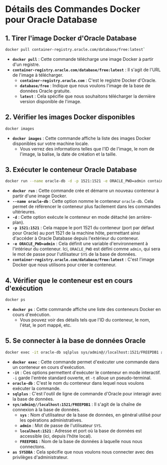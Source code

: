 # Détails des Commandes Docker pour Oracle Database

## 1. Tirer l'image Docker d'Oracle Database

```bash
docker pull container-registry.oracle.com/database/free:latest` 
```

-   **`docker pull`** : Cette commande télécharge une image Docker à partir d'un registre.
-   **`container-registry.oracle.com/database/free:latest`** : Il s'agit de l'URL de l'image à télécharger.
    -   **`container-registry.oracle.com`** : C'est le registre Docker d'Oracle.
    -   **`database/free`** : Indique que nous voulons l'image de la base de données Oracle gratuite.
    -   **`latest`** : Cela spécifie que nous souhaitons télécharger la dernière version disponible de l'image.

## 2. Vérifier les images Docker disponibles

```bash
docker images
```
- **`docker images`** : Cette commande affiche la liste des images Docker disponibles sur votre machine locale.
    -    Vous verrez des informations telles que l'ID de l'image, le nom de l'image, la balise, la date de création et la taille.
  
## 3. Exécuter le conteneur Oracle Database


```bash
docker run --name oracle-db -d -p 1521:1521 -e ORACLE_PWD=admin container-registry.oracle.com/database/free:latest
```

-   **`docker run`** : Cette commande crée et démarre un nouveau conteneur à partir d'une image Docker.
-   **`--name oracle-db`** : Cette option nomme le conteneur `oracle-db`. Cela permet de référencer le conteneur plus facilement dans les commandes ultérieures.
-   **`-d`** : Cette option exécute le conteneur en mode détaché (en arrière-plan).
-   **`-p 1521:1521`** : Cela mappe le port 1521 du conteneur (port par défaut pour Oracle) au port 1521 de la machine hôte, permettant ainsi d'accéder à Oracle Database depuis l'extérieur du conteneur.
-   **`-e ORACLE_PWD=admin`** : Cela définit une variable d'environnement à l'intérieur du conteneur. Ici, `ORACLE_PWD` est défini comme `admin`, qui sera le mot de passe pour l'utilisateur `SYS` de la base de données.
-   **`container-registry.oracle.com/database/free:latest`** : C'est l'image Docker que nous utilisons pour créer le conteneur.

## 4. Vérifier que le conteneur est en cours d'exécution

```bash
docker ps
```
-  **`docker ps`** : Cette commande affiche une liste des conteneurs Docker en cours d'exécution.
    -    Vous pouvez voir des détails tels que l'ID du conteneur, le nom, l'état, le port mappé, etc.

## 5. Se connecter à la base de données Oracle

```bash
docker exec -it oracle-db sqlplus sys/admin@//localhost:1521/FREEPDB1 as SYSDBA
```
-   **`docker exec`** : Cette commande permet d'exécuter une commande dans un conteneur en cours d'exécution.
-   **`-it`** : Ces options permettent d'exécuter le conteneur en mode interactif. `-i` garde l'entrée standard ouverte, et `-t` alloue un pseudo-terminal.
-   **`oracle-db`** : C'est le nom du conteneur dans lequel nous voulons exécuter la commande.
-   **`sqlplus`** : C'est l'outil de ligne de commande d'Oracle pour interagir avec la base de données.
-   **`sys/admin@//localhost:1521/FREEPDB1`** : Il s'agit de la chaîne de connexion à la base de données.
    -   **`sys`** : Nom d'utilisateur de la base de données, en général utilisé pour les opérations administratives.
    -   **`admin`** : Mot de passe de l'utilisateur `SYS`.
    -   **`localhost:1521`** : Adresse et port où la base de données est accessible (ici, depuis l'hôte local).
    -   **`FREEPDB1`** : Nom de la base de données à laquelle nous nous connectons.
-   **`as SYSDBA`** : Cela spécifie que nous voulons nous connecter avec des privilèges d'administrateur.
